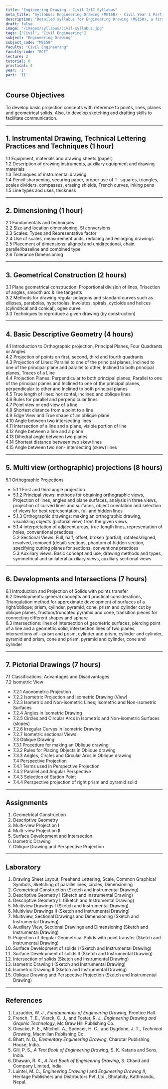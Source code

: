 ```yaml
---
title: "Engineering Drawing - Civil I/II Syllabus"
meta_title: "Syllabus: Engineering Drawing (ME158) - Civil Year 1 Part 2 | IOE Notes"
description: "Detailed syllabus for Engineering Drawing (ME158), a first year, second part subject in the IOE Civil Engineering program."
draft: false
image: "/images/syllabus/civil-syllabus.jpg"
tags: ["Civil", "Civil Engineering"]
subject: "Engineering Drawing"
subject_code: "ME158"
faculty: "Civil Engineering"
faculty-code: "BCE"
lecture: 2
tutorial: 0
practical: 4
year: 'I'
part: 'II'
---
```


## Course Objectives

To develop basic projection concepts with reference to points, lines, planes and geometrical solids. Also, to develop sketching and drafting skills to facilitate communication.

---

## 1. Instrumental Drawing, Technical Lettering Practices and Techniques (1 hour)

1.1 Equipment, materials and drawing sheets (paper)  
1.2 Description of drawing instruments, auxiliary equipment and drawing materials  
1.3 Techniques of instrumental drawing  
1.4 Pencil sharpening, securing paper, proper use of T- squares, triangles, scales dividers, compasses, erasing shields, French curves, inking pens  
1.5 Line types and uses, thickness  

---

## 2. Dimensioning (1 hour)

2.1 Fundamentals and techniques  
2.2 Size and location dimensioning, SI conversions  
2.3 Scales: Types and Representative factor  
2.4 Use of scales, measurement units, reducing and enlarging drawings  
2.5 Placement of dimensions: aligned and unidirectional, chain, parallel/baseline and combined type  
2.6 Tolerance Dimensioning  

---

## 3. Geometrical Construction (2 hours)

3.1 Plane geometrical construction: Proportional division of lines, Trisection of angles, smooth arc & line tangents  
3.2 Methods for drawing regular polygons and standard curves such as ellipses, parabolas, hyperbolas, involutes, spirals, cycloids and helices (cylindrical and conical), ogee curve  
3.3 Techniques to reproduce a given drawing (by construction)  

---

## 4. Basic Descriptive Geometry (4 hours)

4.1 Introduction to Orthographic projection, Principal Planes, Four Quadrants or Angles  
4.2 Projection of points on first, second, third and fourth quadrants  
4.3 Projection of Lines: Parallel to one of the principal planes, Inclined to one of the principal plane and parallel to other, Inclined to both principal planes, Traces of a Line  
4.4 Projection Planes: Perpendicular to both principal planes, Parallel to one of the principal planes and Inclined to one of the principal planes, perpendicular to other and Inclined to both principal planes  
4.5 True length of lines: horizontal, inclined and oblique lines  
4.6 Rules for parallel and perpendicular lines  
4.7 Point view or end view of a line  
4.8 Shortest distance from a point to a line  
4.9 Edge View and True shape of an oblique plane  
4.10 Angle between two intersecting lines  
4.11 Intersection of a line and a plane, visible portion of line  
4.12 Angle between a line and a plane  
4.13 Dihedral angle between two planes  
4.14 Shortest distance between two skew lines  
4.15 Angle between two non- intersecting (skew) lines  

---

## 5. Multi view (orthographic) projections (8 hours)

5.1 Orthographic Projections  
  - 5.1.1 First and third angle projection  
  - 5.1.2 Principal views: methods for obtaining orthographic views, Projection of lines, angles and plane surfaces, analysis in three views, projection of curved lines and surfaces, object orientation and selection of views for best representation, full and hidden lines  
  - 5.1.3 Orthographic drawings: making an orthographic drawing, visualizing objects (pictorial view) from the given views  
  - 5.1.4 Interpretation of adjacent areas, true-length lines, representation of holes, conventional practices  
5.2 Sectional Views: Full, half, offset, broken (partial), rotated/aligned, revolved, removed (detail) sections, phantom of hidden section, specifying cutting planes for sections, conventions practices  
5.3 Auxiliary views: Basic concept and use, drawing methods and types, symmetrical and unilateral auxiliary views, auxiliary sectional views  

---

## 6. Developments and Intersections (7 hours)

6.1 Introduction and Projection of Solids with points transfer  
6.2 Developments: general concepts and practical considerations, Triangulation method for approximate development of surfaces of a right/oblique; prism, cylinder, pyramid, cone, prism and cylinder cut by oblique planes, frustum/truncated pyramid and cone, transition pieces for connecting different shapes and sphere  
6.3 Intersections: lines of intersection of geometric surfaces, piercing point of a line and a geometric solid, intersection lines of two planes, intersections of – prism and prism, cylinder and prism, cylinder and cylinder, pyramid and prism, cone and prism, pyramid and cylinder, cone and cylinder  

---

## 7. Pictorial Drawings (7 hours)

7.1 Classifications: Advantages and Disadvantages  
7.2 Isometric View  
  - 7.2.1 Axonometric Projection  
  - 7.2.2 Isometric Projection and Isometric Drawing (View)  
  - 7.2.3 Isometric and Non-isometric Lines; Isometric and Non-isometric Surfaces  
  - 7.2.4 Angles in Isometric Drawing  
  - 7.2.5 Circles and Circular Arcs in Isometric and Non-isometric Surfaces (slopes)  
  - 7.2.6 Irregular Curves in Isometric Drawing  
  - 7.2.7 Isometric sectional Views  
7.3 Oblique Drawing  
  - 7.3.1 Procedure for making an Oblique drawing  
  - 7.3.2 Rules for Placing Objects in Oblique drawing  
  - 7.3.3 Angles, Circles and Circular Arcs in Oblique drawing  
7.4 Perspective Projection  
  - 7.4.1 Terms used in Perspective Projection  
  - 7.4.2 Parallel and Angular Perspective  
  - 7.4.3 Selection of Station Point  
  - 7.4.4 Perspective projection of right prism and pyramid solid  

---

## Assignments

1. Geometrical Construction  
2. Descriptive Geometry  
3. Multi-view Projection I  
4. Multi-view Projection II  
5. Surface Development and Intersection  
6. Isometric Drawing  
7. Oblique Drawing and Perspective Projection  

---

## Laboratory

1. Drawing Sheet Layout, Freehand Lettering, Scale, Common Graphical Symbols, Sketching of parallel lines, circles, Dimensioning  
2. Geometrical Construction (Sketch and Instrumental Drawing)  
3. Descriptive Geometry I (Sketch and Instrumental Drawing)  
4. Descriptive Geometry II (Sketch and Instrumental Drawing)  
5. Multiview Drawings I (Sketch and Instrumental Drawing)  
6. Multiview Drawings II (Sketch and Instrumental Drawing)  
7. Multiview, Sectional Drawings and Dimensioning (Sketch and Instrumental Drawing)  
8. Auxiliary View, Sectional Drawings and Dimensioning (Sketch and Instrumental Drawing)  
9. Projection of Regular Geometrical Solids with point transfer (Sketch and Instrumental Drawing)  
10. Surface Development of solids I (Sketch and Instrumental Drawing)  
11. Surface Development of solids II (Sketch and Instrumental Drawing)  
12. Intersection of solids (Sketch and Instrumental Drawing)  
13. Isometric Drawing I (Sketch and Instrumental Drawing)  
14. Isometric Drawing II (Sketch and Instrumental Drawing)  
15. Oblique Drawing and Perspective Projection (Sketch and Instrumental Drawing)  

---

## References

1. Luzadder, W. J., *Fundamentals of Engineering Drawing*, Prentice Hall.  
2. French, T. E., Vierck, C. J., and Foster, R. J., *Engineering Drawing and Graphic Technology*, Mc Graw Hill Publishing Co.  
3. Giescke, F. E., Mitchell, A., Spencer, H. C., and Dygdone, J. T., *Technical Drawing*, Macmillan Publishing Co.  
4. Bhatt, N. D., *Elementary Engineering Drawing*, Charotar Publishing House, India.  
5. Gill, P. S., *A Text Book of Engineering Drawing*, S. K. Kataria and Sons, India.  
6. Dhawan, R. K., *A Text Book of Engineering Drawing*, S. Chand and Company Limited, India.  
7. Luintel, M. C., *Engineering Drawing I* and *Engineering Drawing II*, Heritage Publishers and Distributors Pvt. Ltd., Bhotahity, Kathmandu, Nepal.